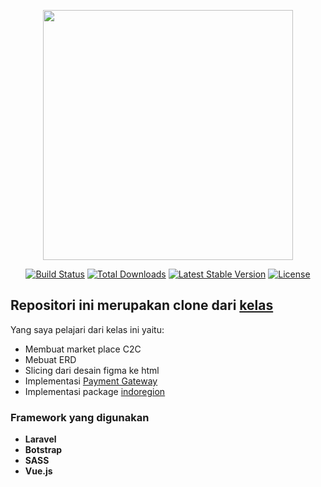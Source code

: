 <p align="center"><a href="https://laravel.com" target="_blank"><img src="https://raw.githubusercontent.com/laravel/art/master/logo-lockup/5%20SVG/2%20CMYK/1%20Full%20Color/laravel-logolockup-cmyk-red.svg" width="400"></a></p>

<p align="center">
<a href="https://travis-ci.org/laravel/framework"><img src="https://travis-ci.org/laravel/framework.svg" alt="Build Status"></a>
<a href="https://packagist.org/packages/laravel/framework"><img src="https://poser.pugx.org/laravel/framework/d/total.svg" alt="Total Downloads"></a>
<a href="https://packagist.org/packages/laravel/framework"><img src="https://poser.pugx.org/laravel/framework/v/stable.svg" alt="Latest Stable Version"></a>
<a href="https://packagist.org/packages/laravel/framework"><img src="https://poser.pugx.org/laravel/framework/license.svg" alt="License"></a>
</p>

## Repositori ini merupakan clone dari [kelas](https://buildwithangga.com/)

Yang saya pelajari dari kelas ini yaitu:

- Membuat market place C2C
- Mebuat ERD 
- Slicing dari desain figma ke html
- Implementasi [Payment Gateway](https://github.com/Midtrans/midtrans-php)
- Implementasi package [indoregion](https://github.com/azishapidin/indoregion)


### Framework yang digunakan

- **Laravel**
- **Botstrap**
- **SASS**
- **Vue.js**



